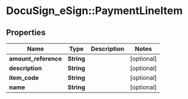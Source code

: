 # DocuSign_eSign::PaymentLineItem

## Properties
Name | Type | Description | Notes
------------ | ------------- | ------------- | -------------
**amount_reference** | **String** |  | [optional] 
**description** | **String** |  | [optional] 
**item_code** | **String** |  | [optional] 
**name** | **String** |  | [optional] 


